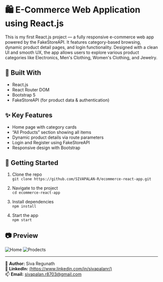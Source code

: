 # 🛍️ E-Commerce Web Application using React.js

This is my first React.js project — a fully responsive e-commerce web app powered by the FakeStoreAPI. It features category-based browsing, dynamic product detail pages, and login functionality. Designed with a clean UI and smooth UX, the app allows users to explore various product categories like Electronics, Men's Clothing, Women's Clothing, and Jewelry.

## 🔧 Built With
- React.js
- React Router DOM
- Bootstrap 5
- FakeStoreAPI (for product data & authentication)

## ✨ Key Features
- Home page with category cards
- “All Products” section showing all items
- Dynamic product details via route parameters
- Login and Register using FakeStoreAPI
- Responsive design with Bootstrap

## 🚀 Getting Started
1. Clone the repo  
   `git clone https://github.com/SIVAPALAN-R/ecommerce-react-app.git`

2. Navigate to the project  
   `cd ecommerce-react-app`

3. Install dependencies  
   `npm install`

4. Start the app  
   `npm start`

## 📷 Preview
![Home](https://github.com/user-attachments/assets/e97ff968-3bb4-45b4-8538-11d1c4b484f7)
![Prodects](https://github.com/user-attachments/assets/c8637720-31ae-44f8-a2ea-d901de0d5bf1)



---

📌 **Author:** Siva Regunath  
🔗 **LinkedIn:** [(https://www.linkedin.com/in/sivapalanr/)](#)  
📫 **Email:** sivapalan.r8703@gmail.com
